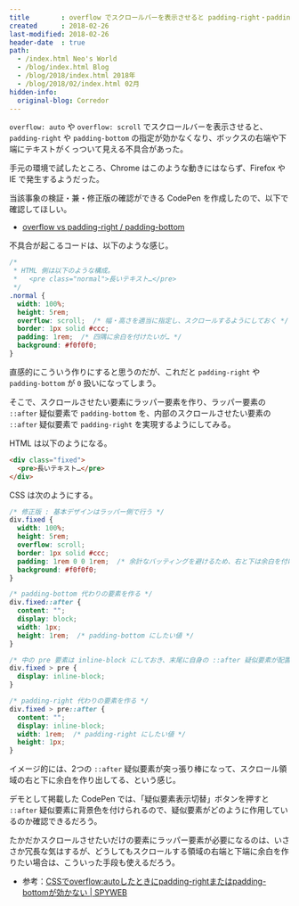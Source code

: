 ```yaml
---
title        : overflow でスクロールバーを表示させると padding-right・padding-bottom が効かなくなる事象と対策
created      : 2018-02-26
last-modified: 2018-02-26
header-date  : true
path:
  - /index.html Neo's World
  - /blog/index.html Blog
  - /blog/2018/index.html 2018年
  - /blog/2018/02/index.html 02月
hidden-info:
  original-blog: Corredor
---
```


`overflow: auto` や `overflow: scroll` でスクロールバーを表示させると、`padding-right` や `padding-bottom` の指定が効かなくなり、ボックスの右端や下端にテキストがくっついて見える不具合があった。

手元の環境で試したところ、Chrome はこのような動きにはならず、Firefox や IE で発生するようだった。

当該事象の検証・兼・修正版の確認ができる CodePen を作成したので、以下で確認してほしい。

- [overflow vs padding-right / padding-bottom](https://codepen.io/Neos21/pen/EQLNzz/)

不具合が起こるコードは、以下のような感じ。

```css
/* 
 * HTML 側は以下のような構成。
 *   <pre class="normal">長いテキスト…</pre>
 */
.normal {
  width: 100%;
  height: 5rem;
  overflow: scroll;  /* 幅・高さを適当に指定し、スクロールするようにしておく */
  border: 1px solid #ccc;
  padding: 1rem;  /* 四隅に余白を付けたいが… */
  background: #f0f0f0;
}
```

直感的にこういう作りにすると思うのだが、これだと `padding-right` や `padding-bottom` が `0` 扱いになってしまう。

そこで、スクロールさせたい要素にラッパー要素を作り、ラッパー要素の `::after` 疑似要素で `padding-bottom` を、内部のスクロールさせたい要素の `::after` 疑似要素で `padding-right` を実現するようにしてみる。

HTML は以下のようになる。

```html
<div class="fixed">
  <pre>長いテキスト…</pre>
</div>
```

CSS は次のようにする。

```css
/* 修正版 : 基本デザインはラッパー側で行う */
div.fixed {
  width: 100%;
  height: 5rem;
  overflow: scroll;
  border: 1px solid #ccc;
  padding: 1rem 0 0 1rem;  /* 余計なバッティングを避けるため、右と下は余白を付けないでおく */
  background: #f0f0f0;
}

/* padding-bottom 代わりの要素を作る */
div.fixed::after {
  content: "";
  display: block;
  width: 1px;
  height: 1rem;  /* padding-bottom にしたい値 */
}

/* 中の pre 要素は inline-block にしておき、末尾に自身の ::after 疑似要素が配置できるようにしておく */
div.fixed > pre {
  display: inline-block;
}

/* padding-right 代わりの要素を作る */
div.fixed > pre::after {
  content: "";
  display: inline-block;
  width: 1rem;  /* padding-right にしたい値 */
  height: 1px;
}
```

イメージ的には、2つの `::after` 疑似要素が突っ張り棒になって、スクロール領域の右と下に余白を作り出してる、という感じ。

デモとして掲載した CodePen では、「疑似要素表示切替」ボタンを押すと `::after` 疑似要素に背景色を付けられるので、疑似要素がどのように作用しているのか確認できるだろう。

たかだかスクロールさせたいだけの要素にラッパー要素が必要になるのは、いささか冗長な気はするが、どうしてもスクロールする領域の右端と下端に余白を作りたい場合は、こういった手段も使えるだろう。

- 参考：[CSSでoverflow:autoしたときにpadding-rightまたはpadding-bottomが効かない | SPYWEB](https://spyweb.media/2018/01/18/css-overflow-auto-scroll-ignore-padding-right-bottom/)
